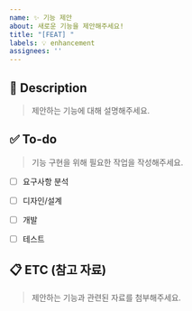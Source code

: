 ```yaml
---
name: ✨ 기능 제안
about: 새로운 기능을 제안해주세요!
title: "[FEAT] "
labels: 💡 enhancement
assignees: ''
---
```


## 📝 Description
> 제안하는 기능에 대해 설명해주세요.
<!-- 어떤 기능인가요?, 왜 필요한가요?, 기대 효과는 무엇인가요? -->


## ✅ To-do
> 기능 구현을 위해 필요한 작업을 작성해주세요.

- [ ] 요구사항 분석
- [ ] 디자인/설계
- [ ] 개발
- [ ] 테스트


## 📋 ETC (참고 자료)
> 제안하는 기능과 관련된 자료를 첨부해주세요.
<!-- ex: 유사 사례, 참고 디자인, 기술 문서 등 -->
